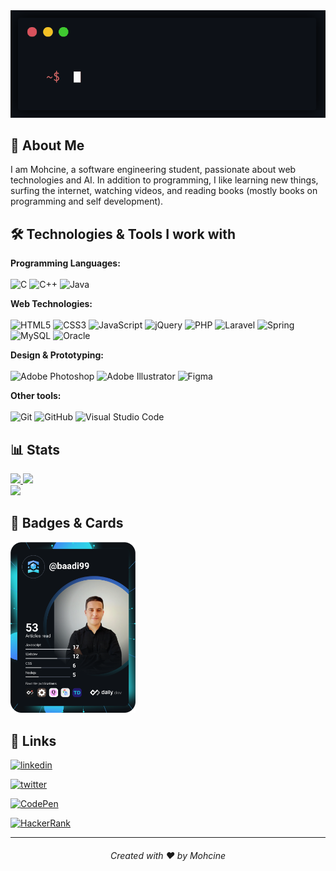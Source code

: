 <div align="center">
   <img src="https://github.com/baadi99/baadi99/blob/main/Hello%20World.gif" />
</div>

## 🚀 About Me

   I am Mohcine, a software engineering student, passionate about web technologies and AI.
In addition to programming, I like learning new things, surfing the internet, 
watching videos, and reading books (mostly books on programming and self development).

## 🛠 Technologies & Tools I work with

**Programming Languages:** <br/><br/>
![C](https://img.shields.io/badge/c-%2300599C.svg?style=for-the-badge&logo=C&logoColor=white)
![C++](https://img.shields.io/badge/c++-%2300599C.svg?style=for-the-badge&logo=C%2B%2B&logoColor=white)
![Java](https://img.shields.io/badge/java-%23ED8B00.svg?style=for-the-badge&logo=java&logoColor=white)

**Web Technologies:** <br/><br/>
![HTML5](https://img.shields.io/badge/html5-%23E34F26.svg?style=for-the-badge&logo=html5&logoColor=white)
![CSS3](https://img.shields.io/badge/css3-%231572B6.svg?style=for-the-badge&logo=css3&logoColor=white)
![JavaScript](https://img.shields.io/badge/javascript-%23323330.svg?style=for-the-badge&logo=javascript&logoColor=%23F7DF1E)
![jQuery](https://img.shields.io/badge/jquery-%230769AD.svg?style=for-the-badge&logo=jquery&logoColor=white)
![PHP](https://img.shields.io/badge/php-%23777BB4.svg?style=for-the-badge&logo=php&logoColor=white)
![Laravel](https://img.shields.io/badge/laravel-%23FF2D20.svg?style=for-the-badge&logo=laravel&logoColor=white)
![Spring](https://img.shields.io/badge/spring-%236DB33F.svg?style=for-the-badge&logo=spring&logoColor=white)
![MySQL](https://img.shields.io/badge/mysql-%2300f.svg?style=for-the-badge&logo=mysql&logoColor=white)
![Oracle](https://img.shields.io/badge/Oracle-F80000?style=for-the-badge&logo=oracle&logoColor=white)

**Design & Prototyping:** <br/><br/>
![Adobe Photoshop](https://img.shields.io/badge/adobe%20photoshop-%2331A8FF.svg?style=for-the-badge&logo=adobephotoshop&logoColor=white)
![Adobe Illustrator](https://img.shields.io/badge/adobe%20illustrator-%23FF9A00.svg?style=for-the-badge&logo=adobeillustrator&logoColor=white)
![Figma](https://img.shields.io/badge/figma-%23F24E1E.svg?style=for-the-badge&logo=figma&logoColor=white)

**Other tools:** <br/><br/>
![Git](https://img.shields.io/badge/git-%23F05033.svg?style=for-the-badge&logo=git&logoColor=white)
![GitHub](https://img.shields.io/badge/github-%23121011.svg?style=for-the-badge&logo=github&logoColor=white)
![Visual Studio Code](https://img.shields.io/badge/Visual%20Studio%20Code-0078d7.svg?style=for-the-badge&logo=visual-studio-code&logoColor=white)

## 📊 Stats

<a href="https://github.com/baadi99">
<img src="https://github-readme-stats.vercel.app/api?username=baadi99&show_icons=true&icon_color=fff&line_height=27&include_all_commits=true&count_private=true&layout=compact&bg_color=0D1117&title_color=61dafb&text_color=61dafb"/>
</a>

<a href="https://github.com/baadi99">
<img src="http://github-readme-streak-stats.herokuapp.com?user=baadi99&theme=react&date_format=M%20j%5B%2C%20Y%5D&background=0D1117&currStreakLabel=DD5151"/>
</a> <br/>

<a href="https://github.com/baadi99">
<img src="https://github-readme-stats.vercel.app/api/top-langs/?username=baadi99&langs_count=6&layout=compact&bg_color=0D1117&title_color=61dafb&text_color=61dafb"/>
</a>
  
## 🎴 Badges & Cards 

<a href="https://app.daily.dev/baadi99">
   <img src="https://github.com/baadi99/baadi99/blob/main/devcard.svg" width="200" alt="Mohcine BAADI's Dev Card"/>
</a>
  
## 🔗 Links

[![linkedin](https://img.shields.io/badge/linkedin-0A66C2?style=for-the-badge&logo=linkedin&logoColor=white)](https://www.linkedin.com/in/mohcinebaadi/)

[![twitter](https://img.shields.io/badge/twitter-1DA1F2?style=for-the-badge&logo=twitter&logoColor=white)](https://twitter.com/BaadiMohsin)

[![CodePen](https://img.shields.io/badge/Codepen-000000?style=for-the-badge&logo=codepen&logoColor=white)](https://codepen.io/baadi99)

[![HackerRank](https://img.shields.io/badge/-Hackerrank-2EC866?style=for-the-badge&logo=HackerRank&logoColor=white)](https://www.hackerrank.com/mohsin_baadi)

<hr/>
<h6 align="center">Created with ❤️ by Mohcine</h6>
